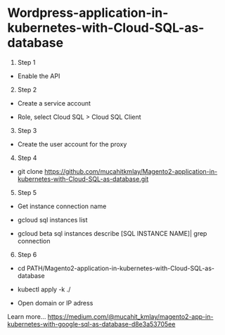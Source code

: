 # Wordpress-application-in-kubernetes-with-Cloud-SQL-as-database
1) Step 1

- Enable the API

2) Step 2

- Create a service account

- Role, select Cloud SQL > Cloud SQL Client


3) Step 3

- Create the user account for the proxy

4) Step 4

- git clone https://github.com/mucahitkmlay/Magento2-application-in-kubernetes-with-Cloud-SQL-as-database.git

5) Step 5

- Get instance connection name

- gcloud sql instances list

- gcloud beta sql instances describe [SQL INSTANCE NAME]| grep connection

6) Step 6 

- cd PATH/Magento2-application-in-kubernetes-with-Cloud-SQL-as-database

- kubectl apply -k ./

- Open domain or IP adress


Learn more...
https://medium.com/@mucahit_kmlay/magento2-app-in-kubernetes-with-google-sql-as-database-d8e3a53705ee
